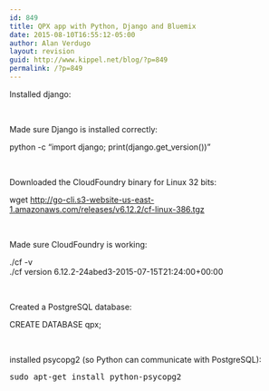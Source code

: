 ```yaml
---
id: 849
title: QPX app with Python, Django and Bluemix
date: 2015-08-10T16:55:12-05:00
author: Alan Verdugo
layout: revision
guid: http://www.kippel.net/blog/?p=849
permalink: /?p=849
---
```

Installed django:

&nbsp;

Made sure Django is installed correctly:

python -c &#8220;import django; print(django.get_version())&#8221;

&nbsp;

Downloaded the CloudFoundry binary for Linux 32 bits:

wget http://go-cli.s3-website-us-east-1.amazonaws.com/releases/v6.12.2/cf-linux-386.tgz

&nbsp;

Made sure CloudFoundry is working:

./cf -v  
./cf version 6.12.2-24abed3-2015-07-15T21:24:00+00:00

&nbsp;

Created a PostgreSQL database:

CREATE DATABASE qpx;

&nbsp;

installed psycopg2 (so Python can communicate with PostgreSQL):

<pre class="">sudo apt-get install python-psycopg2</pre>